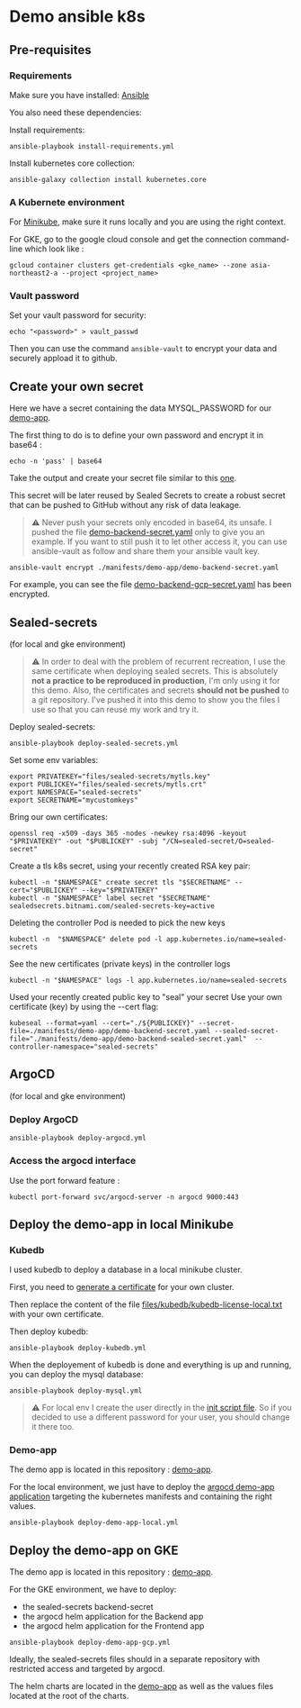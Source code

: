 # Demo ansible k8s

## Pre-requisites

### Requirements 

Make sure you have installed:
[Ansible](https://docs.ansible.com/ansible/latest/installation_guide/intro_installation.html)

You also need these dependencies: 

Install requirements:
```
ansible-playbook install-requirements.yml
```

Install kubernetes core collection:
```
ansible-galaxy collection install kubernetes.core
```

### A Kubernete environment

For [Minikube](https://minikube.sigs.k8s.io/docs/start/), make sure it runs locally and you are using the right context.

For GKE, go to the google cloud console and get the connection command-line which look like : 
```
gcloud container clusters get-credentials <gke_name> --zone asia-northeast2-a --project <project_name>
```

### Vault password

Set your vault password for security:
```
echo "<password>" > vault_passwd
```
Then you can use the command `ansible-vault` to encrypt your data and securely appload it to github. 

## Create your own secret

Here we have a secret containing the data MYSQL_PASSWORD for our [demo-app](https://github.com/eistin/demo-app).

The first thing to do is to define your own password and encrypt it in base64 :
```
echo -n 'pass' | base64
```

Take the output and create your secret file similar to this [one](./manifests/demo-app/demo-backend-secret.yaml).

This secret will be later reused by Sealed Secrets to create a robust secret that can be pushed to GitHub without any risk of data leakage.

> :warning: Never push your secrets only encoded in base64, its unsafe. I pushed the file [demo-backend-secret.yaml](./manifests/demo-app/demo-backend-secret.yaml) only to give you an example. If you want to still push it to let other access it, you can use ansible-vault as follow and share them your ansible vault key.

```
ansible-vault encrypt ./manifests/demo-app/demo-backend-secret.yaml
```

For example, you can see the file [demo-backend-gcp-secret.yaml](./manifests/demo-app/demo-backend-gcp-secret.yaml) has been encrypted.

## Sealed-secrets

(for local and gke environment)

> :warning: In order to deal with the problem of recurrent recreation, I use the same certificate when deploying sealed secrets. This is absolutely **not a practice to be reproduced in production**, I'm only using it for this demo. Also, the certificates and secrets **should not be pushed** to a git repository. I've pushed it into this demo to show you the files I use so that you can reuse my work and try it. 

Deploy sealed-secrets: 
```
ansible-playbook deploy-sealed-secrets.yml
```

Set some env variables:
```
export PRIVATEKEY="files/sealed-secrets/mytls.key"
export PUBLICKEY="files/sealed-secrets/mytls.crt"
export NAMESPACE="sealed-secrets"
export SECRETNAME="mycustomkeys"
```

Bring our own certificates:
```
openssl req -x509 -days 365 -nodes -newkey rsa:4096 -keyout "$PRIVATEKEY" -out "$PUBLICKEY" -subj "/CN=sealed-secret/O=sealed-secret"
```

Create a tls k8s secret, using your recently created RSA key pair:
```
kubectl -n "$NAMESPACE" create secret tls "$SECRETNAME" --cert="$PUBLICKEY" --key="$PRIVATEKEY"
kubectl -n "$NAMESPACE" label secret "$SECRETNAME" sealedsecrets.bitnami.com/sealed-secrets-key=active
```

Deleting the controller Pod is needed to pick the new keys
```
kubectl -n  "$NAMESPACE" delete pod -l app.kubernetes.io/name=sealed-secrets
```

See the new certificates (private keys) in the controller logs
```
kubectl -n "$NAMESPACE" logs -l app.kubernetes.io/name=sealed-secrets
```

Used your recently created public key to "seal" your secret
Use your own certificate (key) by using the --cert flag:
```
kubeseal --format=yaml --cert="./${PUBLICKEY}" --secret-file=./manifests/demo-app/demo-backend-secret.yaml --sealed-secret-file="./manifests/demo-app/demo-backend-sealed-secret.yaml"  --controller-namespace="sealed-secrets"
```

## ArgoCD

(for local and gke environment)

### Deploy ArgoCD
```
ansible-playbook deploy-argocd.yml
```

### Access the argocd interface

Use the port forward feature :
```
kubectl port-forward svc/argocd-server -n argocd 9000:443
```

## Deploy the demo-app in local Minikube

### Kubedb

I used kubedb to deploy a database in a local minikube cluster. 

First, you need to [generate a certificate](https://kubedb.com/docs/v2024.4.27/setup/install/kubedb/) for your own cluster.

Then replace the content of the file [files/kubedb/kubedb-license-local.txt](./files/kubedb/kubedb-license-local.txt) with your own certificate. 

Then deploy kubedb:
```
ansible-playbook deploy-kubedb.yml
```

When the deployement of kubedb is done and everything is up and running, you can deploy the mysql database:
```
ansible-playbook deploy-mysql.yml
```

> :warning: For local env I create the user directly in the [init script file](./manifests/kubedb/mysql-init-script-config.yaml). So if you decided to use a different password for your user, you should change it there too.

### Demo-app

The demo app is located in this repository : [demo-app](https://github.com/eistin/demo-app.git).

For the local environment, we just have to deploy the [argocd demo-app application](./manifests/argocd/demo-application-manifests.yaml) targeting the kubernetes manifests and containing the right values.

```
ansible-playbook deploy-demo-app-local.yml
```

## Deploy the demo-app on GKE

The demo app is located in this repository : [demo-app](https://github.com/eistin/demo-app.git).

For the GKE environment, we have to deploy:
- the sealed-secrets backend-secret
- the argocd helm application for the Backend app
- the argocd helm application for the Frontend app

```
ansible-playbook deploy-demo-app-gcp.yml
```

Ideally, the sealed-secrets files should in a separate repository with restricted access and targeted by argocd. 

The helm charts are located in the [demo-app](https://github.com/eistin/demo-app.git) as well as the values files located at the root of the charts.